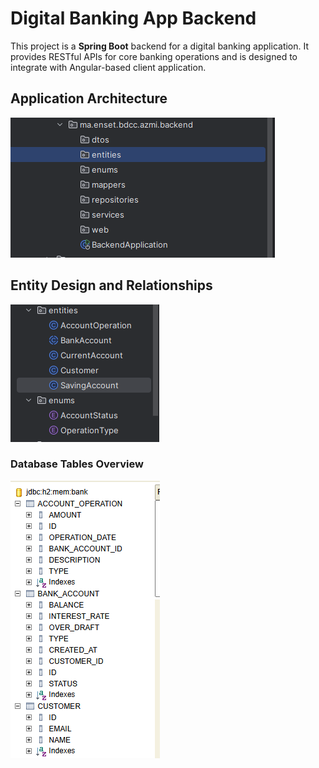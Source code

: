 # Digital Banking App Backend

This project is a **Spring Boot** backend for a digital banking application. It provides RESTful APIs for core banking operations and is designed to integrate with Angular-based client application.

## Application Architecture
![alt text](./screens/arch.png)

## Entity Design and Relationships
![alt text](./screens/entities.png)

### Database Tables Overview
![Database Tables Screenshot](./screens/db_tables.png)
